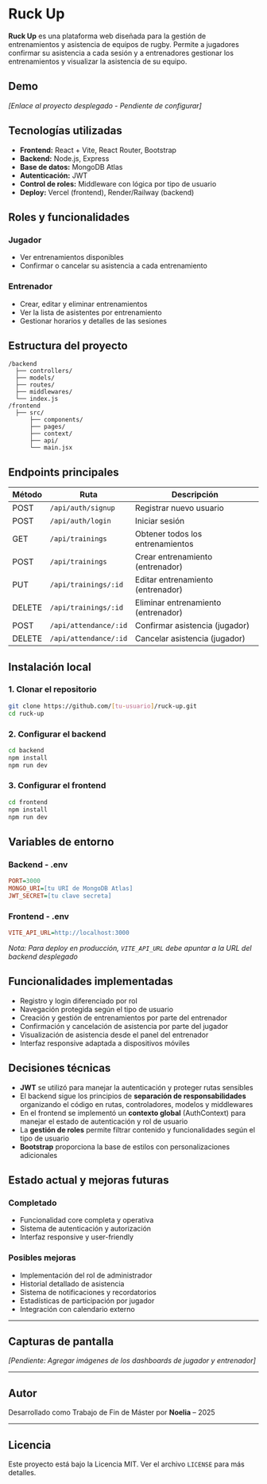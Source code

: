 # Ruck Up

**Ruck Up** es una plataforma web diseñada para la gestión de entrenamientos y asistencia de equipos de rugby. Permite a jugadores confirmar su asistencia a cada sesión y a entrenadores gestionar los entrenamientos y visualizar la asistencia de su equipo.

## Demo

*[Enlace al proyecto desplegado - Pendiente de configurar]*

## Tecnologías utilizadas

- **Frontend:** React + Vite, React Router, Bootstrap  
- **Backend:** Node.js, Express  
- **Base de datos:** MongoDB Atlas  
- **Autenticación:** JWT  
- **Control de roles:** Middleware con lógica por tipo de usuario  
- **Deploy:** Vercel (frontend), Render/Railway (backend)

## Roles y funcionalidades

### Jugador
- Ver entrenamientos disponibles
- Confirmar o cancelar su asistencia a cada entrenamiento

### Entrenador
- Crear, editar y eliminar entrenamientos
- Ver la lista de asistentes por entrenamiento
- Gestionar horarios y detalles de las sesiones

## Estructura del proyecto

```
/backend
  ├── controllers/
  ├── models/
  ├── routes/
  ├── middlewares/
  └── index.js
/frontend
  ├── src/
      ├── components/
      ├── pages/
      ├── context/
      ├── api/
      └── main.jsx
```

## Endpoints principales

| Método | Ruta | Descripción |
|--------|------|-------------|
| POST | `/api/auth/signup` | Registrar nuevo usuario |
| POST | `/api/auth/login` | Iniciar sesión |
| GET | `/api/trainings` | Obtener todos los entrenamientos |
| POST | `/api/trainings` | Crear entrenamiento (entrenador) |
| PUT | `/api/trainings/:id` | Editar entrenamiento (entrenador) |
| DELETE | `/api/trainings/:id` | Eliminar entrenamiento (entrenador) |
| POST | `/api/attendance/:id` | Confirmar asistencia (jugador) |
| DELETE | `/api/attendance/:id` | Cancelar asistencia (jugador) |

## Instalación local

### 1. Clonar el repositorio
```bash
git clone https://github.com/[tu-usuario]/ruck-up.git
cd ruck-up
```

### 2. Configurar el backend
```bash
cd backend
npm install
npm run dev
```

### 3. Configurar el frontend
```bash
cd frontend
npm install
npm run dev
```

## Variables de entorno

### Backend - .env
```ini
PORT=3000
MONGO_URI=[tu URI de MongoDB Atlas]
JWT_SECRET=[tu clave secreta]
```

### Frontend - .env
```ini
VITE_API_URL=http://localhost:3000
```

*Nota: Para deploy en producción, `VITE_API_URL` debe apuntar a la URL del backend desplegado*

## Funcionalidades implementadas

- Registro y login diferenciado por rol
- Navegación protegida según el tipo de usuario
- Creación y gestión de entrenamientos por parte del entrenador
- Confirmación y cancelación de asistencia por parte del jugador
- Visualización de asistencia desde el panel del entrenador
- Interfaz responsive adaptada a dispositivos móviles

## Decisiones técnicas

- **JWT** se utilizó para manejar la autenticación y proteger rutas sensibles
- El backend sigue los principios de **separación de responsabilidades** organizando el código en rutas, controladores, modelos y middlewares
- En el frontend se implementó un **contexto global** (AuthContext) para manejar el estado de autenticación y rol de usuario
- La **gestión de roles** permite filtrar contenido y funcionalidades según el tipo de usuario
- **Bootstrap** proporciona la base de estilos con personalizaciones adicionales

## Estado actual y mejoras futuras

### Completado
- Funcionalidad core completa y operativa
- Sistema de autenticación y autorización
- Interfaz responsive y user-friendly

### Posibles mejoras
- Implementación del rol de administrador
- Historial detallado de asistencia
- Sistema de notificaciones y recordatorios
- Estadísticas de participación por jugador
- Integración con calendario externo

---

## Capturas de pantalla

*[Pendiente: Agregar imágenes de los dashboards de jugador y entrenador]*

---

## Autor

Desarrollado como Trabajo de Fin de Máster por **Noelia** – 2025

---

## Licencia

Este proyecto está bajo la Licencia MIT. Ver el archivo `LICENSE` para más detalles.